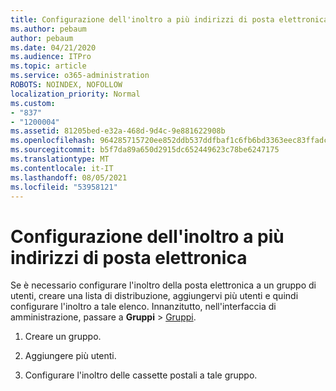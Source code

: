 ```yaml
---
title: Configurazione dell'inoltro a più indirizzi di posta elettronica
ms.author: pebaum
author: pebaum
ms.date: 04/21/2020
ms.audience: ITPro
ms.topic: article
ms.service: o365-administration
ROBOTS: NOINDEX, NOFOLLOW
localization_priority: Normal
ms.custom:
- "837"
- "1200004"
ms.assetid: 81205bed-e32a-468d-9d4c-9e881622908b
ms.openlocfilehash: 964285715720ee852ddb537ddfbaf1c6fb6bd3363eec83ffadc881b741035cad
ms.sourcegitcommit: b5f7da89a650d2915dc652449623c78be6247175
ms.translationtype: MT
ms.contentlocale: it-IT
ms.lasthandoff: 08/05/2021
ms.locfileid: "53958121"
---
```

# <a name="setting-up-forwarding-to-multiple-email-addresses"></a>Configurazione dell'inoltro a più indirizzi di posta elettronica

Se è necessario configurare l'inoltro della posta elettronica a un gruppo di utenti, creare una lista di distribuzione, aggiungervi più utenti e quindi configurare l'inoltro a tale elenco. Innanzitutto, nell'interfaccia di amministrazione, passare a **Gruppi**  >  [Gruppi](https://portal.office.com/adminportal/home#/groups).
  
1. Creare un gruppo.

2. Aggiungere più utenti.

3. Configurare l'inoltro delle cassette postali a tale gruppo.
